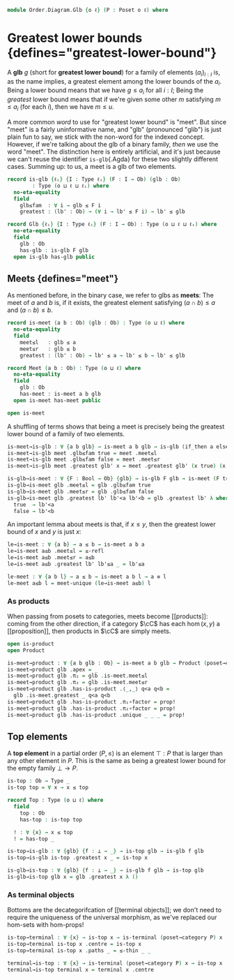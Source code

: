<!--
```agda
open import Cat.Diagram.Terminal
open import Cat.Diagram.Product
open import Cat.Prelude

open import Data.Bool

open import Order.Base
open import Order.Cat

import Order.Reasoning
```
-->

```agda
module Order.Diagram.Glb {o ℓ} (P : Poset o ℓ) where
```

<!--
```agda
open Order.Reasoning P
```
-->

# Greatest lower bounds {defines="greatest-lower-bound"}

A **glb** $g$ (short for **greatest lower bound**) for a family of
elements $(a_i)_{i : I}$ is, as the name implies, a greatest element
among the lower bounds of the $a_i$. Being a lower bound means that we
have $g \le a_i$ for all $i : I$; Being the _greatest_ lower bound means
that if we're given some other $m$ satisfying $m \le a_i$ (for each
$i$), then we have $m \le u$.

A more common _word_ to use for "greatest lower bound" is "meet". But
since "meet" is a fairly uninformative name, and "glb" (pronounced
"glib") is just plain fun to say, we stick with the non-word for the
indexed concept. However, if we're talking about the glb of a binary
family, _then_ we use the word "meet". The distinction here is entirely
artificial, and it's just because we can't reuse the identifier
`is-glb`{.Agda} for these two slightly different cases. Summing up: to
us, a meet is a glb of two elements.

```agda
record is-glb {ℓᵢ} {I : Type ℓᵢ} (F : I → Ob) (glb : Ob)
        : Type (o ⊔ ℓ ⊔ ℓᵢ) where
  no-eta-equality
  field
    glb≤fam  : ∀ i → glb ≤ F i
    greatest : (lb' : Ob) → (∀ i → lb' ≤ F i) → lb' ≤ glb

record Glb {ℓᵢ} {I : Type ℓᵢ} (F : I → Ob) : Type (o ⊔ ℓ ⊔ ℓᵢ) where
  no-eta-equality
  field
    glb : Ob
    has-glb : is-glb F glb
  open is-glb has-glb public
```

<!--
```agda
open is-glb

private unquoteDecl eqv = declare-record-iso eqv (quote is-glb)

is-glb-is-prop
  : ∀ {ℓᵢ} {I : Type ℓᵢ} {F : I → Ob} {glb : Ob}
  → is-prop (is-glb F glb)
is-glb-is-prop = Iso→is-hlevel 1 eqv hlevel!

instance
  H-Level-is-glb
    : ∀ {ℓᵢ} {I : Type ℓᵢ} {F : I → Ob} {glb : Ob} {n}
    → H-Level (is-glb F glb) (suc n)
  H-Level-is-glb = prop-instance is-glb-is-prop

glb-unique
  : ∀ {ℓᵢ} {I : Type ℓᵢ} {F : I → Ob} {x y}
  → is-glb F x → is-glb F y
  → x ≡ y
glb-unique is is' = ≤-antisym
  (is' .greatest _ (is .glb≤fam))
  (is .greatest _ (is' .glb≤fam))

Glb-is-prop
  : ∀ {ℓᵢ} {I : Type ℓᵢ} {F : I → Ob}
  → is-prop (Glb F)
Glb-is-prop p q i .Glb.glb =
  glb-unique (Glb.has-glb p) (Glb.has-glb q) i
Glb-is-prop {F = F} p q i .Glb.has-glb =
  is-prop→pathp {B = λ i → is-glb F (glb-unique (Glb.has-glb p) (Glb.has-glb q) i)}
    (λ i → hlevel 1)
    (Glb.has-glb p) (Glb.has-glb q) i

instance
  H-Level-Glb
    : ∀ {ℓᵢ} {I : Type ℓᵢ} {F : I → Ob} {n}
    → H-Level (Glb F) (suc n)
  H-Level-Glb = prop-instance Glb-is-prop

lift-is-glb
  : ∀ {ℓᵢ ℓᵢ'} {I : Type ℓᵢ} {F : I → Ob} {glb}
  → is-glb F glb → is-glb (F ⊙ Lift.lower {ℓ = ℓᵢ'}) glb
lift-is-glb is .glb≤fam (lift ix) = is .glb≤fam ix
lift-is-glb is .greatest ub' le = is .greatest ub' (le ⊙ lift)

lift-glb
  : ∀ {ℓᵢ ℓᵢ'} {I : Type ℓᵢ} {F : I → Ob}
  → Glb F → Glb (F ⊙ Lift.lower {ℓ = ℓᵢ'})
lift-glb glb .Glb.glb = Glb.glb glb
lift-glb glb .Glb.has-glb = lift-is-glb (Glb.has-glb glb)

lower-is-glb
  : ∀ {ℓᵢ ℓᵢ'} {I : Type ℓᵢ} {F : I → Ob} {glb}
  → is-glb (F ⊙ Lift.lower {ℓ = ℓᵢ'}) glb → is-glb F glb
lower-is-glb is .glb≤fam ix = is .glb≤fam (lift ix)
lower-is-glb is .greatest ub' le = is .greatest ub' (le ⊙ Lift.lower)

lower-glb
  : ∀ {ℓᵢ ℓᵢ'} {I : Type ℓᵢ} {F : I → Ob}
  → Glb (F ⊙ Lift.lower {ℓ = ℓᵢ'}) → Glb F
lower-glb glb .Glb.glb = Glb.glb glb
lower-glb glb .Glb.has-glb = lower-is-glb (Glb.has-glb glb)
```
-->

## Meets {defines="meet"}

As mentioned before, in the binary case, we refer to glbs as **meets**:
The meet of $a$ and $b$ is, if it exists, the greatest element
satisfying $(a \cap b) \le a$ and $(a \cap b) \le b$.

```agda
record is-meet (a b : Ob) (glb : Ob) : Type (o ⊔ ℓ) where
  no-eta-equality
  field
    meet≤l   : glb ≤ a
    meet≤r   : glb ≤ b
    greatest : (lb' : Ob) → lb' ≤ a → lb' ≤ b → lb' ≤ glb

record Meet (a b : Ob) : Type (o ⊔ ℓ) where
  no-eta-equality
  field
    glb : Ob
    has-meet : is-meet a b glb
  open is-meet has-meet public

open is-meet
```

A shuffling of terms shows that being a meet is precisely being the
greatest lower bound of a family of two elements.

```agda
is-meet→is-glb : ∀ {a b glb} → is-meet a b glb → is-glb (if_then a else b) glb
is-meet→is-glb meet .glb≤fam true = meet .meet≤l
is-meet→is-glb meet .glb≤fam false = meet .meet≤r
is-meet→is-glb meet .greatest glb' x = meet .greatest glb' (x true) (x false)

is-glb→is-meet : ∀ {F : Bool → Ob} {glb} → is-glb F glb → is-meet (F true) (F false) glb
is-glb→is-meet glb .meet≤l = glb .glb≤fam true
is-glb→is-meet glb .meet≤r = glb .glb≤fam false
is-glb→is-meet glb .greatest lb' lb'<a lb'<b = glb .greatest lb' λ where
  true  → lb'<a
  false → lb'<b
```

<!--
```agda
private unquoteDecl eqv' = declare-record-iso eqv' (quote is-meet)

instance
  H-Level-is-meet
    : ∀ {a b glb : Ob} {n}
    → H-Level (is-meet a b glb) (suc n)
  H-Level-is-meet = prop-instance $ Iso→is-hlevel 1 eqv' hlevel!

meet-unique : ∀ {a b x y} → is-meet a b x → is-meet a b y → x ≡ y
meet-unique x-meet y-meet =
  glb-unique (is-meet→is-glb x-meet) (is-meet→is-glb y-meet)

Meet-is-prop : ∀ {a b} → is-prop (Meet a b)
Meet-is-prop p q i .Meet.glb =
  meet-unique (Meet.has-meet p) (Meet.has-meet q) i
Meet-is-prop {a = a} {b = b} p q i .Meet.has-meet =
  is-prop→pathp {B = λ i → is-meet a b (meet-unique (Meet.has-meet p) (Meet.has-meet q) i)}
    (λ i → hlevel 1)
    (Meet.has-meet p) (Meet.has-meet q) i

instance
  H-Level-Meet
    : ∀ {a b} {n}
    → H-Level (Meet a b) (suc n)
  H-Level-Meet = prop-instance Meet-is-prop

Meet→Glb : ∀ {a b} → Meet a b → Glb (if_then a else b)
Meet→Glb meet .Glb.glb = Meet.glb meet
Meet→Glb meet .Glb.has-glb = is-meet→is-glb (Meet.has-meet meet)

Glb→Meet : ∀ {a b} → Glb (if_then a else b) → Meet a b
Glb→Meet glb .Meet.glb = Glb.glb glb
Glb→Meet glb .Meet.has-meet = is-glb→is-meet (Glb.has-glb glb)

is-meet≃is-glb : ∀ {a b glb : Ob} → is-equiv (is-meet→is-glb {a} {b} {glb})
is-meet≃is-glb = prop-ext! _ is-glb→is-meet .snd

Meet≃Glb : ∀ {a b} → is-equiv (Meet→Glb {a} {b})
Meet≃Glb = prop-ext! _ Glb→Meet .snd
```
-->

An important lemma about meets is that, if $x \le y$, then the greatest
lower bound of $x$ and $y$ is just $x$:

```agda
le→is-meet : ∀ {a b} → a ≤ b → is-meet a b a
le→is-meet a≤b .meet≤l = ≤-refl
le→is-meet a≤b .meet≤r = a≤b
le→is-meet a≤b .greatest lb' lb'≤a _ = lb'≤a

le-meet : ∀ {a b l} → a ≤ b → is-meet a b l → a ≡ l
le-meet a≤b l = meet-unique (le→is-meet a≤b) l
```

### As products

When passing from posets to categories, meets become [[products]]:
coming from the other direction, if a category $\cC$ has each
$\hom(x,y)$ a [[proposition]], then products in $\cC$ are simply meets.

```agda
open is-product
open Product

is-meet→product : ∀ {a b glb : Ob} → is-meet a b glb → Product (poset→category P) a b
is-meet→product glb .apex = _
is-meet→product glb .π₁ = glb .is-meet.meet≤l
is-meet→product glb .π₂ = glb .is-meet.meet≤r
is-meet→product glb .has-is-product .⟨_,_⟩ q<a q<b =
  glb .is-meet.greatest _ q<a q<b
is-meet→product glb .has-is-product .π₁∘factor = prop!
is-meet→product glb .has-is-product .π₂∘factor = prop!
is-meet→product glb .has-is-product .unique _ _ _ = prop!
```

## Top elements

A **top element** in a partial order $(P, \le)$ is an element $\top : P$
that is larger than any other element in $P$. This is the same as being
a greatest lower bound for the empty family $\bot \to P$.

```agda
is-top : Ob → Type _
is-top top = ∀ x → x ≤ top

record Top : Type (o ⊔ ℓ) where
  field
    top : Ob
    has-top : is-top top

  ! : ∀ {x} → x ≤ top
  ! = has-top _

is-top→is-glb : ∀ {glb} {f : ⊥ → _} → is-top glb → is-glb f glb
is-top→is-glb is-top .greatest x _ = is-top x

is-glb→is-top : ∀ {glb} {f : ⊥ → _} → is-glb f glb → is-top glb
is-glb→is-top glb x = glb .greatest x λ ()
```

<!--
```agda
is-top-is-prop : ∀ x → is-prop (is-top x)
is-top-is-prop _ = hlevel!

top-unique : ∀ {x y} → is-top x → is-top y → x ≡ y
top-unique p q = ≤-antisym (q _) (p _)

Top-is-prop : is-prop Top
Top-is-prop p q i .Top.top =
  top-unique (Top.has-top p) (Top.has-top q) i
Top-is-prop p q i .Top.has-top =
  is-prop→pathp
    (λ i → is-top-is-prop (top-unique (Top.has-top p) (Top.has-top q) i))
    (Top.has-top p) (Top.has-top q) i

instance
  H-Level-Top
    : ∀ {n}
    → H-Level Top (suc n)
  H-Level-Top = prop-instance Top-is-prop

Top→Glb : ∀ {f : ⊥ → _} → Top → Glb f
Top→Glb top .Glb.glb = Top.top top
Top→Glb top .Glb.has-glb = is-top→is-glb (Top.has-top top)

Glb→Top : ∀ {f : ⊥ → _} → Glb f → Top
Glb→Top glb .Top.top = Glb.glb glb
Glb→Top glb .Top.has-top = is-glb→is-top (Glb.has-glb glb)

is-top≃is-glb : ∀ {glb} {f} → is-equiv (is-top→is-glb {glb} {f})
is-top≃is-glb = prop-ext! _ is-glb→is-top .snd

Top≃Glb : ∀ {f} → is-equiv (Top→Glb {f})
Top≃Glb = prop-ext! _ Glb→Top .snd
```
-->

### As terminal objects

Bottoms are the decategorifcation of [[terminal objects]]; we don't need to
require the uniqueness of the universal morphism, as we've replaced our
hom-sets with hom-props!

```agda
is-top→terminal : ∀ {x} → is-top x → is-terminal (poset→category P) x
is-top→terminal is-top x .centre = is-top x
is-top→terminal is-top x .paths _ = ≤-thin _ _

terminal→is-top : ∀ {x} → is-terminal (poset→category P) x → is-top x
terminal→is-top terminal x = terminal x .centre
```
